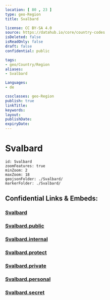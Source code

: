 ```yaml
---
location: [ 80 , 23 ] 
type: geo-Region
title: Svalbard

license: CC BY-SA 4.0
source: https://datahub.io/core/country-codes
isDeleted: false
isReadOnly: false
draft: false
confidential: public

tags:
- geo/Country/Region
aliases:
- Svalbard

Languages:
- de

cssclasses: geo-Region
publish: true
linkTitle: 
keywords: 
layout: 
publishDate: 
expiryDate: 
---
```


# Svalbard

```leaflet
id: Svalbard
zoomFeatures: true 
minZoom: 2 
maxZoom: 18
geojsonFolder: ./Svalbard/
markerFolder: ./Svalbard/
```


## Confidential Links & Embeds: 

### [Svalbard](/_Standards/Earth/Continent/Europe/Europe~North/Norway/Counties~Norway/Svalbard.md) 

### [Svalbard.public](/_public/Earth/Continent/Europe/Europe~North/Norway/Counties~Norway/Svalbard.public.md) 

### [Svalbard.internal](/_internal/Earth/Continent/Europe/Europe~North/Norway/Counties~Norway/Svalbard.internal.md) 

### [Svalbard.protect](/_protect/Earth/Continent/Europe/Europe~North/Norway/Counties~Norway/Svalbard.protect.md) 

### [Svalbard.private](/_private/Earth/Continent/Europe/Europe~North/Norway/Counties~Norway/Svalbard.private.md) 

### [Svalbard.personal](/_personal/Earth/Continent/Europe/Europe~North/Norway/Counties~Norway/Svalbard.personal.md) 

### [Svalbard.secret](/_secret/Earth/Continent/Europe/Europe~North/Norway/Counties~Norway/Svalbard.secret.md)

